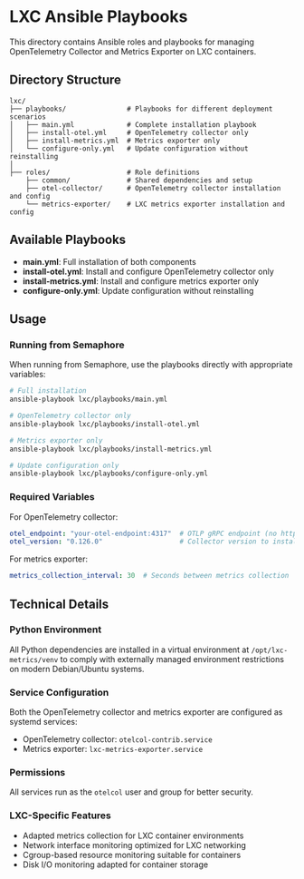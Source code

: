 # LXC Ansible Playbooks

This directory contains Ansible roles and playbooks for managing OpenTelemetry Collector and Metrics Exporter on LXC containers.

## Directory Structure

```
lxc/
├── playbooks/               # Playbooks for different deployment scenarios
│   ├── main.yml             # Complete installation playbook
│   ├── install-otel.yml     # OpenTelemetry collector only
│   ├── install-metrics.yml  # Metrics exporter only
│   └── configure-only.yml   # Update configuration without reinstalling
│
├── roles/                   # Role definitions
    ├── common/              # Shared dependencies and setup
    ├── otel-collector/      # OpenTelemetry collector installation and config
    └── metrics-exporter/    # LXC metrics exporter installation and config
```

## Available Playbooks

- **main.yml**: Full installation of both components
- **install-otel.yml**: Install and configure OpenTelemetry collector only
- **install-metrics.yml**: Install and configure metrics exporter only
- **configure-only.yml**: Update configuration without reinstalling

## Usage

### Running from Semaphore

When running from Semaphore, use the playbooks directly with appropriate variables:

```bash
# Full installation
ansible-playbook lxc/playbooks/main.yml

# OpenTelemetry collector only
ansible-playbook lxc/playbooks/install-otel.yml

# Metrics exporter only
ansible-playbook lxc/playbooks/install-metrics.yml

# Update configuration only
ansible-playbook lxc/playbooks/configure-only.yml
```

### Required Variables

For OpenTelemetry collector:
```yaml
otel_endpoint: "your-otel-endpoint:4317"  # OTLP gRPC endpoint (no http:// prefix)
otel_version: "0.126.0"                   # Collector version to install
```

For metrics exporter:
```yaml
metrics_collection_interval: 30  # Seconds between metrics collection
```

## Technical Details

### Python Environment

All Python dependencies are installed in a virtual environment at `/opt/lxc-metrics/venv` to comply with externally managed environment restrictions on modern Debian/Ubuntu systems.

### Service Configuration

Both the OpenTelemetry collector and metrics exporter are configured as systemd services:

- OpenTelemetry collector: `otelcol-contrib.service`
- Metrics exporter: `lxc-metrics-exporter.service`

### Permissions

All services run as the `otelcol` user and group for better security.

### LXC-Specific Features

- Adapted metrics collection for LXC container environments
- Network interface monitoring optimized for LXC networking
- Cgroup-based resource monitoring suitable for containers
- Disk I/O monitoring adapted for container storage